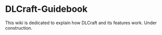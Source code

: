 # DLCraft-Guidebook
This wiki is dedicated to explain how DLCraft and its features work. Under construction.
